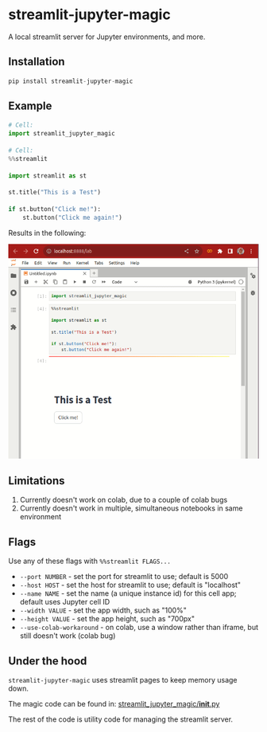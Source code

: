 # streamlit-jupyter-magic

A local streamlit server for Jupyter environments, and more.

## Installation

```python
pip install streamlit-jupyter-magic
```

## Example

```python
# Cell:
import streamlit_jupyter_magic

# Cell:
%%streamlit 

import streamlit as st

st.title("This is a Test")

if st.button("Click me!"):
    st.button("Click me again!")
```

Results in the following:

![Jupyter Magic Demo](https://github.com/comet-ml/streamlit-jupyter-magic/blob/main/images/demo.gif?raw=true)

## Limitations

1. Currently doesn't work on colab, due to a couple of colab bugs
2. Currently doesn't work in multiple, simultaneous notebooks in same environment

## Flags

Use any of these flags with `%%streamlit FLAGS...`

* `--port NUMBER` - set the port for streamlit to use; default is 5000
* `--host HOST` - set the host for streamlit to use; default is "localhost"
* `--name NAME` - set the name (a unique instance id) for this cell app; default uses Jupyter cell ID
* `--width VALUE` - set the app width, such as "100%" 
* `--height VALUE` - set the app height, such as "700px" 
* `--use-colab-workaround` - on colab, use a window rather than iframe, but still doesn't work (colab bug)

## Under the hood

`streamlit-jupyter-magic` uses streamlit pages to keep memory usage down.

The magic code can be found in: [streamlit_jupyter_magic/__init__.py](https://github.com/comet-ml/streamlit-jupyter-magic/blob/main/streamlit_jupyter_magic/__init__.py)

The rest of the code is utility code for managing the streamlit server.
